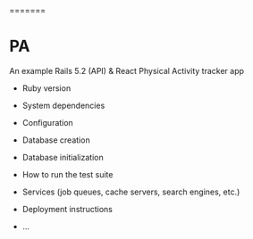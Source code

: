 =======
# PA

An example Rails 5.2 (API) &amp; React Physical Activity tracker app



* Ruby version

* System dependencies

* Configuration

* Database creation

* Database initialization

* How to run the test suite

* Services (job queues, cache servers, search engines, etc.)

* Deployment instructions

* ...
